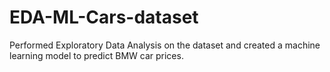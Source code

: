 # EDA-ML-Cars-dataset
Performed Exploratory Data Analysis on the dataset and created a machine learning model to predict BMW car prices.
